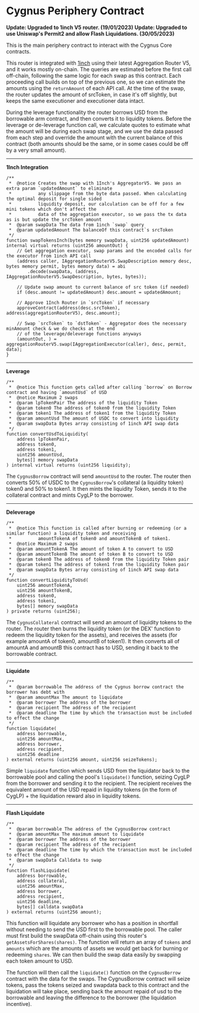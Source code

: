 # **Cygnus Periphery Contract**

**Update: Upgraded to 1inch V5 router. (19/01/2023)**
**Update: Upgraded to use Uniswap's Permit2 and allow Flash Liquidations. (30/05/2023)**

This is the main periphery contract to interact with the Cygnus Core contracts.

This router is integrated with <a href="https://1inch.io">1inch</a> using their latest Aggregation Router V5, and it works mostly
on-chain. The queries are estimated before the first call off-chain, following the same logic for each swap as this
contract. Each proceeding call builds on top of the previous one, so we can estimate the amounts using the `returnAmount` of each API call. At the time of the swap, the router updates the amount of srcToken, in case it's off slightly, but keeps the same executioner and executioner data intact.

During the leverage functionality the router borrows USD from the borrowable arm contract, and then
converts it to liquidity tokens. Before the leverage or de-leverage function call,
we calculate quotes to estimate what the amount will be during each swap stage, and we use the data
passed from each step and override the amount with the current balance of this contract (both amounts
should be the same, or in some cases could be off by a very small amount).

 <hr/>

**1Inch Integration**

```solidity
/**
 *  @notice Creates the swap with 1Inch's AggregatorV5. We pass an extra param `updatedAmount` to eliminate
 *          any slippage from the byte data passed. When calculating the optimal deposit for single sided
 *          liquidity deposit, our calculation can be off for a few mini tokens which don't affect the
 *          data of the aggregation executor, so we pass the tx data as is but update the srcToken amount
 *  @param swapData The data from 1inch `swap` query
 *  @param updatedAmount The balanceOf this contract`s srcToken
 */
function swapTokensInch(bytes memory swapData, uint256 updatedAmount) internal virtual returns (uint256 amountOut) {
    // Get aggregation executor, swap params and the encoded calls for the executor from 1inch API call
    (address caller, IAggregationRouterV5.SwapDescription memory desc, bytes memory permit, bytes memory data) = abi
        .decode(swapData, (address, IAggregationRouterV5.SwapDescription, bytes, bytes));

    // Update swap amount to current balance of src token (if needed)
    if (desc.amount != updatedAmount) desc.amount = updatedAmount;

    // Approve 1Inch Router in `srcToken` if necessary
    approveContract(address(desc.srcToken), address(aggregationRouterV5), desc.amount);

    // Swap `srcToken` to `dstToken` - Aggregator does the necessary minAmount check & we do checks at the end
    // of the leverage/deleverage functions anyways
    (amountOut, ) = aggregationRouterV5.swap(IAggregationExecutor(caller), desc, permit, data);
}
```

<hr />

**Leverage**

```solidity
/**
 *  @notice This function gets called after calling `borrow` on Borrow contract and having `amountUsd` of USD
 *  @notice Maximum 2 swaps
 *  @param lpTokenPair The address of the liquidity Token
 *  @param token0 The address of token0 from the liquidity Token
 *  @param token1 The address of token1 from the liquidity Token
 *  @param amountUsd The amount of USDC to convert into liquidity
 *  @param swapData Bytes array consisting of 1inch API swap data
 */
function convertUsdToLiquidity(
    address lpTokenPair,
    address token0,
    address token1,
    uint256 amountUsd,
    bytes[] memory swapData
) internal virtual returns (uint256 liquidity);
```

The `CygnusBorrow` contract will send `amountUsd` to the router. The router then converts 50% of USDC to the `CygnusBorrow`'s collateral (a liquidity token) token0 and 50% to token1. It then mints the liquidity Token, sends it to the collateral contract and mints CygLP to the borrower.

<hr/>

**Deleverage**

```solidity
/**
 *  @notice This function is called after burning or redeeming (or a similar function) a liquidity token and receiving
 *          amountTokenA of token0 and amountTokenB of token1.
 *  @notice Maximum 2 swaps
 *  @param amountTokenA The amount of token A to convert to USD
 *  @param amountTokenB The amount of token B to convert to USD
 *  @param token0 The address of token0 from the liquidity Token pair
 *  @param token1 The address of token1 from the liquidity Token pair
 *  @param swapData Bytes array consisting of 1inch API swap data
 */
function convertLiquidityToUsd(
    uint256 amountTokenA,
    uint256 amountTokenB,
    address token0,
    address token1,
    bytes[] memory swapData
) private returns (uint256);
```

The `CygnusCollateral` contract will send an amount of liquidity tokens to the router. The router then burns the liquidity token (or the DEX' function to redeem the liquidity token for the assets), and receives the assets (for example amountA of token0, amountB of token1). It then converts all of amountA and amountB this contract has to USD, sending it back to the borrowable contract.

<hr />

**Liquidate**

```solidity
/**
 *  @param borrowable The address of the Cygnus borrow contract the borrower has debt with
 *  @param amountMax The amount to liquidate
 *  @param borrower The address of the borrower
 *  @param recipient The address of the recipient
 *  @param deadline The time by which the transaction must be included to effect the change
 */
function liquidate(
    address borrowable,
    uint256 amountMax,
    address borrower,
    address recipient,
    uint256 deadline
) external returns (uint256 amount, uint256 seizeTokens);
```

Simple `liquidate` function which sends USD from the liquidator back to the borrowable pool and calling the pool's `liquidate()` function, seizing CygLP from the borrower and sending it to the recipient. The recipient receives the equivalent amount of the USD repaid in liquidity tokens (in the form of CygLP) + the liquidation reward also in liquidity tokens.

<hr />

**Flash Liquidate**

```solidity
/**
 *  @param borrowable The address of the CygnusBorrow contract
 *  @param amountMax The maximum amount to liquidate
 *  @param borrower The address of the borrower
 *  @param recipient The address of the recipient
 *  @param deadline The time by which the transaction must be included to effect the change
 *  @param swapData Calldata to swap
 */
function flashLiquidate(
    address borrowable,
    address collateral,
    uint256 amountMax,
    address borrower,
    address recipient,
    uint256 deadline,
    bytes[] calldata swapData
) external returns (uint256 amount);
```

This function will liquidate any borrower who has a position in shortfall without needing to send the USD first to the borrowable pool. The caller must first build the swapData off-chain using this router's `getAssetsForShares(shares)`. The function will return an array of `tokens` and `amounts` which are the amounts of assets we would get back for burning or redeeming `shares`. We can then build the swap data easily by swapping each token amount to USD.

The function will then call the `liquidate()` function on the `CygnusBorrow` contract with the data for the swaps. The CygnusBorrow contract will seize tokens, pass the tokens seized and swapdata back to this contract and the liquidation will take place, sending back the amount repaid of usd to the borrowable and leaving the difference to the borrower (the liquidation incentive).
